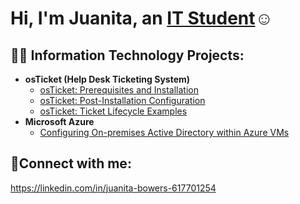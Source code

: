 <h1>Hi, I'm Juanita, an <a href="https://www.linkedin.com/in/juanita-bowers-617701254/">IT Student</a>☺</h1>

<h2>👨‍💻 Information Technology Projects:</h2>

- <b>osTicket (Help Desk Ticketing System)</b>
  - [osTicket: Prerequisites and Installation](https://github.com/JBowers0921/osticket-prereqs)
  - [osTicket: Post-Installation Configuration](https://github.com/JBowers0921/osTicket-Post-Installation-Configuration)
  - [osTicket: Ticket Lifecycle Examples](https://github.com/JBowers0921/ticket-lifecycle)
- <b>Microsoft Azure</b>
  - [Configuring On-premises Active Directory within Azure VMs](https://github.com/JBowers0921/configure-ad)
 

<h2>🤳Connect with me:</h2>




 https://linkedin.com/in/juanita-bowers-617701254
